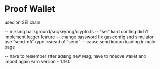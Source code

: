 # Proof Wallet

used on SEI chain


-- missing
background/src/keyring/crypto.ts -- "sei" hard cording
didn't implement ledger feature -- change password
fix gas config and simulator
use "send-nft" type instead of "send" -- cause send button loading in main page


-- have to remember
after adding new Msg, have to rmeove wallet and import again
yarn version - 1.19.0


